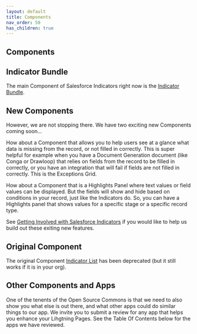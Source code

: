 ```yaml
---
layout: default
title: Components
nav_order: 50
has_children: true
---
```


## Components

## Indicator Bundle
The main Component of Salesforce Indicators right now is the [Indicator Bundle](../setup-salesforce-indicators/indicator-bundle/).

## New Components
However, we are not stopping there. We have two exciting new Components coming soon...

How about a Component that allows you to help users see at a glance what data is missing from the record, or not filled in correctly. This is super helpful for example when you have a Document Generation document (like Conga or Drawloop) that relies on fields from the record to be filled in correctly, or you have an integration that will fail if fields are not filled in correctly. This is the Exceptions Grid.

How about a Component that is a Highlights Panel where text values or field values can be displayed. But the fields will show and hide based on conditions in your record, just like the Indicators do. So, you can have a Highlights panel that shows values for a specific stage or a specific record type.

See [Getting Involved with Salesforce Indicators](../getting-involved/) if you would like to help us build out these exiting new features.

## Original Component
The original Component [Indicator List](indicator-list) has been deprecated (but it still works if it is in your org).

## Other Components and Apps
One of the tenents of the Open Source Commons is that we need to also show you what else is out there, and what other apps could do similar things to our app. We invite you to submit a review for any app that helps you enhance your Lihgtning Pages. See the Table Of Contents below for the apps we have reviewed. 

